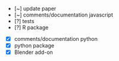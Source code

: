 -   [~] update paper
-   [~] comments/documentation javascript
-   [?] tests
-   [?] R package
-   [x] comments/documentation python
-   [x] python package
-   [x] Blender add-on
